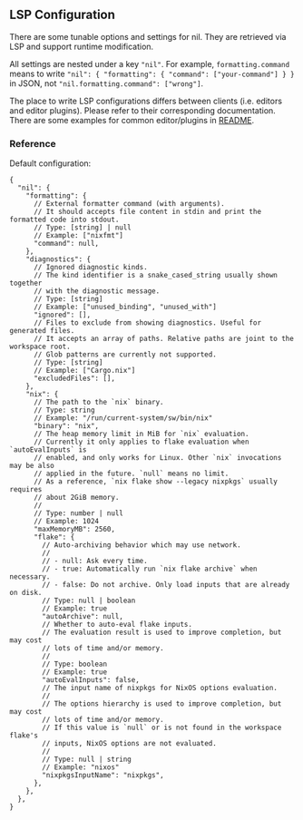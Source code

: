 ## LSP Configuration

There are some tunable options and settings for nil.
They are retrieved via LSP and support runtime modification.

All settings are nested under a key `"nil"`.
For example, `formatting.command` means to write
`"nil": { "formatting": { "command": ["your-command"] } }`
in JSON, not `"nil.formatting.command": ["wrong"]`.

The place to write LSP configurations differs between clients (i.e. editors and editor plugins).
Please refer to their corresponding documentation.
There are some examples for common editor/plugins in [README](../README.md).

### Reference

Default configuration:

```jsonc
{
  "nil": {
    "formatting": {
      // External formatter command (with arguments).
      // It should accepts file content in stdin and print the formatted code into stdout.
      // Type: [string] | null
      // Example: ["nixfmt"]
      "command": null,
    },
    "diagnostics": {
      // Ignored diagnostic kinds.
      // The kind identifier is a snake_cased_string usually shown together
      // with the diagnostic message.
      // Type: [string]
      // Example: ["unused_binding", "unused_with"]
      "ignored": [],
      // Files to exclude from showing diagnostics. Useful for generated files.
      // It accepts an array of paths. Relative paths are joint to the workspace root.
      // Glob patterns are currently not supported.
      // Type: [string]
      // Example: ["Cargo.nix"]
      "excludedFiles": [],
    },
    "nix": {
      // The path to the `nix` binary.
      // Type: string
      // Example: "/run/current-system/sw/bin/nix"
      "binary": "nix",
      // The heap memory limit in MiB for `nix` evaluation.
      // Currently it only applies to flake evaluation when `autoEvalInputs` is
      // enabled, and only works for Linux. Other `nix` invocations may be also
      // applied in the future. `null` means no limit.
      // As a reference, `nix flake show --legacy nixpkgs` usually requires
      // about 2GiB memory.
      //
      // Type: number | null
      // Example: 1024
      "maxMemoryMB": 2560,
      "flake": {
        // Auto-archiving behavior which may use network.
        //
        // - null: Ask every time.
        // - true: Automatically run `nix flake archive` when necessary.
        // - false: Do not archive. Only load inputs that are already on disk.
        // Type: null | boolean
        // Example: true
        "autoArchive": null,
        // Whether to auto-eval flake inputs.
        // The evaluation result is used to improve completion, but may cost
        // lots of time and/or memory.
        //
        // Type: boolean
        // Example: true
        "autoEvalInputs": false,
        // The input name of nixpkgs for NixOS options evaluation.
        //
        // The options hierarchy is used to improve completion, but may cost
        // lots of time and/or memory.
        // If this value is `null` or is not found in the workspace flake's
        // inputs, NixOS options are not evaluated.
        //
        // Type: null | string
        // Example: "nixos"
        "nixpkgsInputName": "nixpkgs",
      },
    },
  },
}
```
